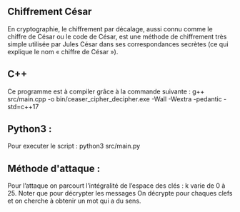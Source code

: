 ## Chiffrement César
En cryptographie, le chiffrement par décalage, aussi connu comme le chiffre de César ou le code de César, est une méthode de chiffrement très simple utilisée par Jules César dans ses correspondances secrètes (ce qui explique le nom « chiffre de César »).

## C++
Ce programme est à compiler grâce à la commande suivante :
g++ src/main.cpp -o bin/ceaser_cipher_decipher.exe -Wall -Wextra -pedantic -std=c++17

## Python3 :
Pour executer le script :
python3 src/main.py


## Méthode d'attaque :
Pour l’attaque on parcourt l’intégralité de l’espace des clés : k varie de 0 à 25. Noter que pour décrypter les messages
On décrypte pour chaques clefs et on cherche à obtenir un mot qui a du sens.
